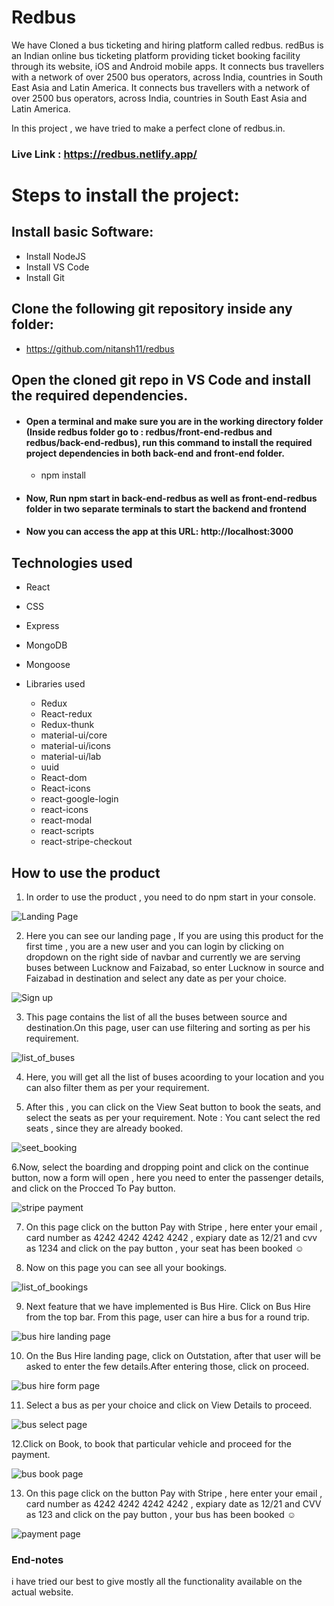 # Redbus
We have Cloned a bus ticketing and hiring platform called redbus.
redBus is an Indian online bus ticketing platform providing ticket booking facility through its website, iOS and Android mobile apps. It connects bus travellers with a network of over 2500 bus operators, across India, countries in South East Asia and Latin America.
It connects bus travellers with a network of over 2500 bus operators, across India, countries in South East Asia and Latin America.

In this project , we have tried to make a perfect clone of redbus.in.

### Live Link :  https://redbus.netlify.app/

# Steps to install the project:

## Install basic Software:
* Install NodeJS
* Install VS Code
* Install Git

## Clone the following git repository inside any folder:

* https://github.com/nitansh11/redbus

##  Open the cloned git repo in VS Code and install the required dependencies.

* #### Open a terminal and make sure you are in the working directory folder (Inside redbus folder go to : redbus/front-end-redbus and redbus/back-end-redbus), run this command to install the required project dependencies in both back-end and front-end folder.
  * npm install   

* #### Now, Run npm start in back-end-redbus as well as front-end-redbus folder in two separate terminals to start the backend and frontend

* #### Now you can access the app at this URL: http://localhost:3000

## Technologies used
  
  * React
  * CSS
  * Express
  * MongoDB
  * Mongoose
  * Libraries used
      
      * Redux
      * React-redux
      * Redux-thunk
      * material-ui/core
      * material-ui/icons
      * material-ui/lab
      * uuid
      * React-dom
      * React-icons
      * react-google-login
      * react-icons
      * react-modal
      * react-scripts
      * react-stripe-checkout
      
      
## How to use the product


 1. In order to use the product , you need to do npm start in your console.

  ![Landing Page](https://github.com/nitansh11/redbus/blob/master/Samples/HomePage1.PNG)

 2. Here you can see our landing page , If you are using this product for the first time , you are a new user and you can login by clicking on dropdown on the right side of navbar and currently we are serving buses between Lucknow and Faizabad, so enter Lucknow in source and Faizabad in destination and select any date as per your choice.

  ![Sign up](https://github.com/nitansh11/redbus/blob/master/Samples/GoogleSignIn.PNG)

 3. This page contains the list of all the buses between source and destination.On this page, user can use filtering and sorting as per his requirement.

  ![list_of_buses](https://github.com/nitansh11/redbus/blob/master/Samples/listOfbuseswithfilters.PNG)
 
 4. Here, you will get all the list of buses acoording to your location and you can also filter them as per your requirement.

 5. After this , you can click on the View Seat button to book the seats, and select the seats as per your requirement.
   Note : You cant select the red seats , since they are already booked.
  
   ![seet_booking](https://github.com/nitansh11/redbus/blob/master/Samples/seatBookUi.PNG)
 
 6.Now, select the boarding and dropping point and click on the continue button, now a form will open , here you need to enter the passenger details, and click on the Procced To Pay button.
  
   ![stripe payment](https://github.com/nitansh11/redbus/blob/master/Samples/StripePayment.PNG)

 7. On this page click on the button Pay with Stripe , here enter your email , card number as 4242 4242 4242 4242 , expiary date as 12/21 and cvv as 1234 and click on the pay button , your seat has been booked :relaxed:

  8. Now on this page you can see all your bookings.
  
  ![list_of_bookings](https://github.com/nitansh11/redbus/blob/master/Samples/ListOfBookings.PNG)
  
  9. Next feature that we have implemented is Bus Hire. Click on Bus Hire from the top bar. From this page, user can hire a bus for a round trip.
  
  ![bus hire landing page](https://github.com/nitansh11/redbus/blob/master/Samples/bushire1.png)
  
  10. On the Bus Hire landing page, click on Outstation, after that user will be asked to enter the few details.After entering those, click on proceed.

  ![bus hire form page](https://github.com/nitansh11/redbus/blob/master/Samples/bushire2.png)
  
  11. Select a bus as per your choice and click on View Details to proceed.

  ![bus select page](https://github.com/nitansh11/redbus/blob/master/Samples/bishire3.png)
  
  12.Click on Book, to book that particular vehicle and proceed for the payment.
  
  ![bus book page](https://github.com/nitansh11/redbus/blob/master/Samples/bushire4.png)
  
  13. On this page click on the button Pay with Stripe , here enter your email , card number as 4242 4242 4242 4242 , expiary date as 12/21 and CVV as 123 and click on the pay button , your bus has been booked :relaxed:
  
  ![payment page](https://github.com/nitansh11/redbus/blob/master/Samples/bushire5.png)

 
### End-notes
 
  i have tried our best to give mostly all the functionality available on the actual website.

  

